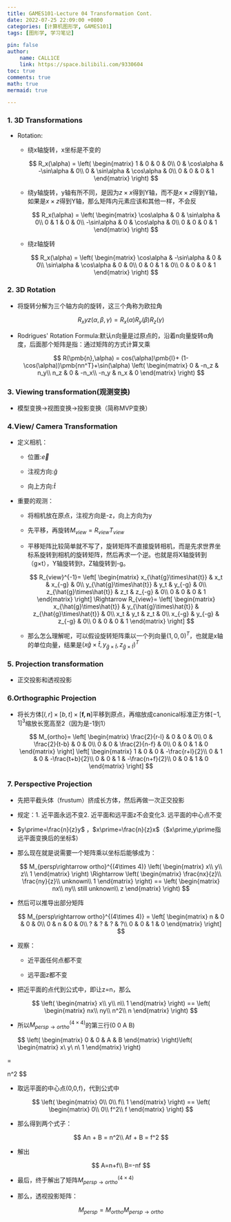 ```yaml
---
title: GAMES101-Lecture 04 Transformation Cont.
date: 2022-07-25 22:09:00 +0800
categories: [计算机图形学, GAMES101]
tags: [图形学, 学习笔记]

pin: false
author: 
    name: CALL1CE
    link: https://space.bilibili.com/9330604
toc: true
comments: true
math: true
mermaid: true

---
```


### 1. 3D Transformations

* Rotation:
  
  * 绕x轴旋转，x坐标是不变的
    
    $$
    R_x(\alpha)
=
\left(
\begin{matrix}
1 & 0 & 0 & 0\\
0 & \cos\alpha & -\sin\alpha & 0\\
0 & \sin\alpha & \cos\alpha & 0\\
0 & 0 & 0 & 1
\end{matrix}
\right)
    $$
  
  * 绕y轴旋转，y轴有所不同，是因为$z\times x$得到Y轴，而不是$x\times z$得到Y轴，如果是$x\times z$得到Y轴，那么矩阵内元素应该和其他一样，不会反
    
    $$
    R_x(\alpha)
=
\left(
\begin{matrix}
\cos\alpha & 0 & \sin\alpha & 0\\
0 & 1 & 0 & 0\\
-\sin\alpha & 0 & \cos\alpha & 0\\
0 & 0 & 0 & 1
\end{matrix}
\right)
    $$
  
  * 绕z轴旋转
    
    $$
    R_x(\alpha)
=
\left(
\begin{matrix}
\cos\alpha & -\sin\alpha & 0 & 0\\
\sin\alpha & \cos\alpha & 0 & 0\\
0 & 0 & 1 & 0\\
0 & 0 & 0 & 1
\end{matrix}
\right)
    $$

### 2. 3D Rotation

* 将旋转分解为三个轴方向的旋转，这三个角称为欧拉角 
  
  $$
  R_xyz(\alpha,\beta,\gamma)=R_x(\alpha)R_y(\beta)R_z(\gamma)
  $$

* Rodrigues' Rotation Formula:默认n向量是过原点的，沿着n向量旋转α角度，后面那个矩阵是指：通过矩阵的方式计算叉乘
  
  $$
  R(\pmb{n},\alpha) = cos(\alpha)\pmb{I}+
(1-\cos(\alpha))\pmb{nn^T}+\sin(\alpha)
\left(
\begin{matrix}
0 & -n_z & n_y\\
n_z & 0 & -n_x\\
-n_y & n_x & 0
\end{matrix}
\right)
  $$

### 3. Viewing transformation(观测变换)

* 模型变换->视图变换->投影变换（简称MVP变换）

### 4.View/ Camera Transformation

* 定义相机：
  
  * 位置:$\vec{e}$
  
  * 注视方向:$\hat{g}$
  
  * 向上方向:$\hat{t}$

* 重要的观测：
  
  * 将相机放在原点，注视方向是-z，向上方向为y
  
  * 先平移，再旋转$M_{view}=R_{view}T_{view}$
  
  * 平移矩阵比较简单就不写了，旋转矩阵不直接旋转相机，而是先求世界坐标系旋转到相机的旋转矩阵，然后再求一个逆。也就是将X轴旋转到（g×t），Y轴旋转到t，Z轴旋转到-g。
    
    $$
    R_{view}^{-1}=
\left[
\begin{matrix}
x_{\hat{g}\times\hat{t}} & x_t & x_{-g} & 0\\
y_{\hat{g}\times\hat{t}} & y_t & y_{-g} & 0\\
z_{\hat{g}\times\hat{t}} & z_t & z_{-g} & 0\\
0 & 0 & 0 & 1
\end{matrix}
\right]
\Rightarrow
R_{view}=
\left[
\begin{matrix}
x_{\hat{g}\times\hat{t}} & y_{\hat{g}\times\hat{t}} & z_{\hat{g}\times\hat{t}} & 0\\
x_t & y_t & z_t & 0\\
x_{-g} & y_{-g} & z_{-g} & 0\\
0 & 0 & 0 & 1
\end{matrix}
\right]
    $$
  
  * 那么怎么理解呢，可以假设旋转矩阵乘以一个列向量$(1,0,0)^T$，也就是x轴的单位向量，结果是$(x{\hat{g}\times\hat{t}},y_{\hat{g}\times\hat{t}},z_{\hat{g}\times\hat{t}})^T$

### 5. Projection transformation

* 正交投影和透视投影

### 6.Orthographic Projection

* 将长方体$[l,r]\times[b,t]\times[\pmb{f,n}]$平移到原点，再缩放成canonical标准正方体$[-1,1]^3$缩放长宽高至2（因为是-1到1）
  
  $$
  M_{ortho}=
\left[
\begin{matrix}
\frac{2}{r-l} & 0 & 0 & 0\\
0 & \frac{2}{t-b} & 0 & 0\\
0 & 0 & \frac{2}{n-f} & 0\\
0 & 0 & 1 & 0
\end{matrix}
\right]
\left[
\begin{matrix}
1 & 0 & 0 & -\frac{r+l}{2}\\
0 & 1 & 0 & -\frac{t+b}{2}\\
0 & 0 & 1 & -\frac{n+f}{2}\\
0 & 0 & 1 & 0
\end{matrix}
\right]
  $$

### 7. Perspective Projection

* 先把平截头体（frustum）挤成长方体，然后再做一次正交投影

* 规定：1. 近平面永远不变2. 近平面和远平面z不会变化3. 远平面的中心点不变

* $y\prime=\frac{n}{z}y$ ，$x\prime=\frac{n}{z}x$（$x\prime,y\prime指远平面变换后的坐标$）

* 那么现在就是说需要一个矩阵乘以坐标后能够成为：
  
  $$
  M_{persp\rightarrow ortho}^{(4\times 4)}
\left(
\begin{matrix}
x\\
y\\
z\\
1
\end{matrix}
\right)
\Rightarrow
\left(
\begin{matrix}
\frac{nx}{z}\\
\frac{ny}{z}\\
unknown\\
1
\end{matrix}
\right)
==
\left(
\begin{matrix}
nx\\
ny\\
still unknown\\
z
\end{matrix}
\right)
  $$

* 然后可以推导出部分矩阵
  
  $$
  M_{persp\rightarrow ortho}^{(4\times 4)}
=
\left[
\begin{matrix}
n & 0 & 0 & 0\\
0 & n & 0 & 0\\
? & ? & ? & ?\\
0 & 0 & 1 & 0
\end{matrix}
\right]
  $$

* 观察：
  
  * 近平面任何点都不变
  
  * 远平面z都不变

* 把近平面的点代到公式中，即让z=n，那么
  
  $$
  \left(
\begin{matrix}
x\\
y\\
n\\
1
\end{matrix}
\right)
==
\left(
\begin{matrix}
nx\\
ny\\
n^2\\
n
\end{matrix}
\right)
  $$

* 所以$M_{persp\rightarrow ortho}^{(4\times 4)}$的第三行(0 0 A B)
  
  $$
  \left(
\begin{matrix}
0 & 0 & A & B
\end{matrix}
\right)\left(
\begin{matrix}
x\\
y\\
n\\
1
\end{matrix}
\right)

=

n^2
  $$
  
  

* 取远平面的中心点(0,0,f)，代到公式中
  
  $$
  \left(
\begin{matrix}
0\\
0\\
f\\
1
\end{matrix}
\right)
==
\left(
\begin{matrix}
0\\
0\\
f^2\\
f
\end{matrix}
\right)
  $$

* 那么得到两个式子：
  
  $$
  An + B = n^2\\
Af + B = f^2
  $$

* 解出
  
  $$
  A=n+f\\
B=-nf
  $$

* 最后，终于解出了矩阵$M_{persp\rightarrow ortho}^{(4\times 4)}$

* 那么，透视投影矩阵：
  
  $$
  M_{persp}=M_{ortho}M_{persp\rightarrow ortho}
  $$
